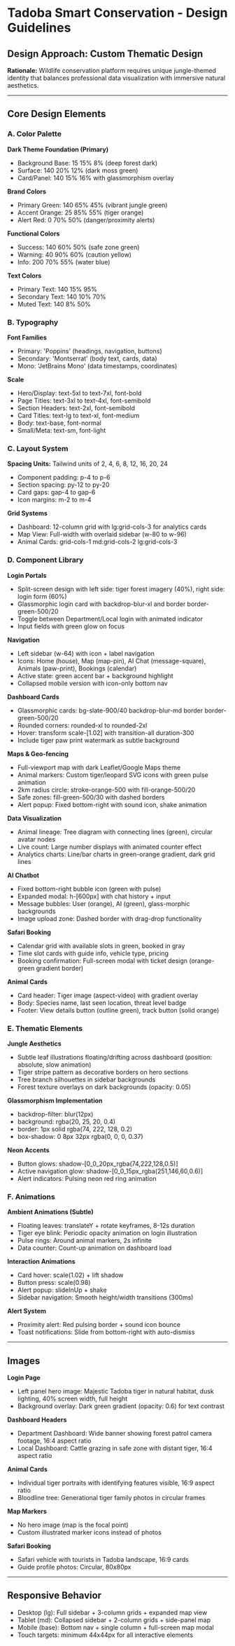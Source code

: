 # Tadoba Smart Conservation - Design Guidelines

## Design Approach: Custom Thematic Design
**Rationale:** Wildlife conservation platform requires unique jungle-themed identity that balances professional data visualization with immersive natural aesthetics.

---

## Core Design Elements

### A. Color Palette

**Dark Theme Foundation (Primary)**
- Background Base: 15 15% 8% (deep forest dark)
- Surface: 140 20% 12% (dark moss green)
- Card/Panel: 140 15% 16% with glassmorphism overlay

**Brand Colors**
- Primary Green: 140 65% 45% (vibrant jungle green)
- Accent Orange: 25 85% 55% (tiger orange)
- Alert Red: 0 70% 50% (danger/proximity alerts)

**Functional Colors**
- Success: 140 60% 50% (safe zone green)
- Warning: 40 90% 60% (caution yellow)
- Info: 200 70% 55% (water blue)

**Text Colors**
- Primary Text: 140 15% 95%
- Secondary Text: 140 10% 70%
- Muted Text: 140 8% 50%

### B. Typography

**Font Families**
- Primary: 'Poppins' (headings, navigation, buttons)
- Secondary: 'Montserrat' (body text, cards, data)
- Mono: 'JetBrains Mono' (data timestamps, coordinates)

**Scale**
- Hero/Display: text-5xl to text-7xl, font-bold
- Page Titles: text-3xl to text-4xl, font-semibold
- Section Headers: text-2xl, font-semibold
- Card Titles: text-lg to text-xl, font-medium
- Body: text-base, font-normal
- Small/Meta: text-sm, font-light

### C. Layout System

**Spacing Units:** Tailwind units of 2, 4, 6, 8, 12, 16, 20, 24
- Component padding: p-4 to p-6
- Section spacing: py-12 to py-20
- Card gaps: gap-4 to gap-6
- Icon margins: m-2 to m-4

**Grid Systems**
- Dashboard: 12-column grid with lg:grid-cols-3 for analytics cards
- Map View: Full-width with overlaid sidebar (w-80 to w-96)
- Animal Cards: grid-cols-1 md:grid-cols-2 lg:grid-cols-3

### D. Component Library

**Login Portals**
- Split-screen design with left side: tiger forest imagery (40%), right side: login form (60%)
- Glassmorphic login card with backdrop-blur-xl and border border-green-500/20
- Toggle between Department/Local login with animated indicator
- Input fields with green glow on focus

**Navigation**
- Left sidebar (w-64) with icon + label navigation
- Icons: Home (house), Map (map-pin), AI Chat (message-square), Animals (paw-print), Bookings (calendar)
- Active state: green accent bar + background highlight
- Collapsed mobile version with icon-only bottom nav

**Dashboard Cards**
- Glassmorphic cards: bg-slate-900/40 backdrop-blur-md border border-green-500/20
- Rounded corners: rounded-xl to rounded-2xl
- Hover: transform scale-[1.02] with transition-all duration-300
- Include tiger paw print watermark as subtle background

**Maps & Geo-fencing**
- Full-viewport map with dark Leaflet/Google Maps theme
- Animal markers: Custom tiger/leopard SVG icons with green pulse animation
- 2km radius circle: stroke-orange-500 with fill-orange-500/20
- Safe zones: fill-green-500/30 with dashed borders
- Alert popup: Fixed bottom-right with sound icon, shake animation

**Data Visualization**
- Animal lineage: Tree diagram with connecting lines (green), circular avatar nodes
- Live count: Large number displays with animated counter effect
- Analytics charts: Line/bar charts in green-orange gradient, dark grid lines

**AI Chatbot**
- Fixed bottom-right bubble icon (green with pulse)
- Expanded modal: h-[600px] with chat history + input
- Message bubbles: User (orange), AI (green), glass-morphic backgrounds
- Image upload zone: Dashed border with drag-drop functionality

**Safari Booking**
- Calendar grid with available slots in green, booked in gray
- Time slot cards with guide info, vehicle type, pricing
- Booking confirmation: Full-screen modal with ticket design (orange-green gradient border)

**Animal Cards**
- Card header: Tiger image (aspect-video) with gradient overlay
- Body: Species name, last seen location, threat level badge
- Footer: View details button (outline green), track button (solid orange)

### E. Thematic Elements

**Jungle Aesthetics**
- Subtle leaf illustrations floating/drifting across dashboard (position: absolute, slow animation)
- Tiger stripe pattern as decorative borders on hero sections
- Tree branch silhouettes in sidebar backgrounds
- Forest texture overlays on dark backgrounds (opacity: 0.05)

**Glassmorphism Implementation**
- backdrop-filter: blur(12px)
- background: rgba(20, 25, 20, 0.4)
- border: 1px solid rgba(74, 222, 128, 0.2)
- box-shadow: 0 8px 32px rgba(0, 0, 0, 0.37)

**Neon Accents**
- Button glows: shadow-[0_0_20px_rgba(74,222,128,0.5)]
- Active navigation glow: shadow-[0_0_15px_rgba(251,146,60,0.6)]
- Alert indicators: Pulsing neon red ring animation

### F. Animations

**Ambient Animations (Subtle)**
- Floating leaves: translateY + rotate keyframes, 8-12s duration
- Tiger eye blink: Periodic opacity animation on login illustration
- Pulse rings: Around animal markers, 2s infinite
- Data counter: Count-up animation on dashboard load

**Interaction Animations**
- Card hover: scale(1.02) + lift shadow
- Button press: scale(0.98)
- Alert popup: slideInUp + shake
- Sidebar navigation: Smooth height/width transitions (300ms)

**Alert System**
- Proximity alert: Red pulsing border + sound icon bounce
- Toast notifications: Slide from bottom-right with auto-dismiss

---

## Images

**Login Page**
- Left panel hero image: Majestic Tadoba tiger in natural habitat, dusk lighting, 40% screen width, full height
- Background overlay: Dark green gradient (opacity: 0.6) for text contrast

**Dashboard Headers**
- Department Dashboard: Wide banner showing forest patrol camera footage, 16:4 aspect ratio
- Local Dashboard: Cattle grazing in safe zone with distant tiger, 16:4 aspect ratio

**Animal Cards**
- Individual tiger portraits with identifying features visible, 16:9 aspect ratio
- Bloodline tree: Generational tiger family photos in circular frames

**Map Markers**
- No hero image (map is the focal point)
- Custom illustrated marker icons instead of photos

**Safari Booking**
- Safari vehicle with tourists in Tadoba landscape, 16:9 cards
- Guide profile photos: Circular, 80x80px

---

## Responsive Behavior

- Desktop (lg): Full sidebar + 3-column grids + expanded map view
- Tablet (md): Collapsed sidebar + 2-column grids + side-panel map
- Mobile (base): Bottom nav + single column + full-screen map modal
- Touch targets: minimum 44x44px for all interactive elements